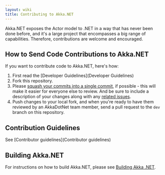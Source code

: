 ```yaml
---
layout: wiki
title: Contributing to Akka.NET
---
```

Akka.NET exposes the Actor model to .NET in a way that has never been done before, and it's a large project that encompasses a big range of capabilities. Therefore, contributions are welcome and encouraged.

## How to Send Code Contributions to Akka.NET
If you want to contribute code to Akka.NET, here's how:

1. First read the [Developer Guidelines](Developer Guidelines)
1. Fork this repository.
1. Please [squash your commits into a single commit](http://gitready.com/advanced/2009/02/10/squashing-commits-with-rebase.html), if possible - this will make it easier for everyone else to review. And be sure to include a description of your changes along with any [related issues](https://github.com/akkadotnet/akka.net/issues).
1. Push changes to your local fork, and when you're ready to have them reviewed by an AkkaDotNet team member, send a pull request to the `dev` branch on this repository.


## Contribution Guidelines

See [Contributor guidelines](Contributor guidelines)

## Building Akka.NET
For instructions on how to build Akka.NET, please see [Building Akka .NET](https://github.com/akkadotnet/akka.net/wiki/Building-and-Distributing-Akka.NET).
